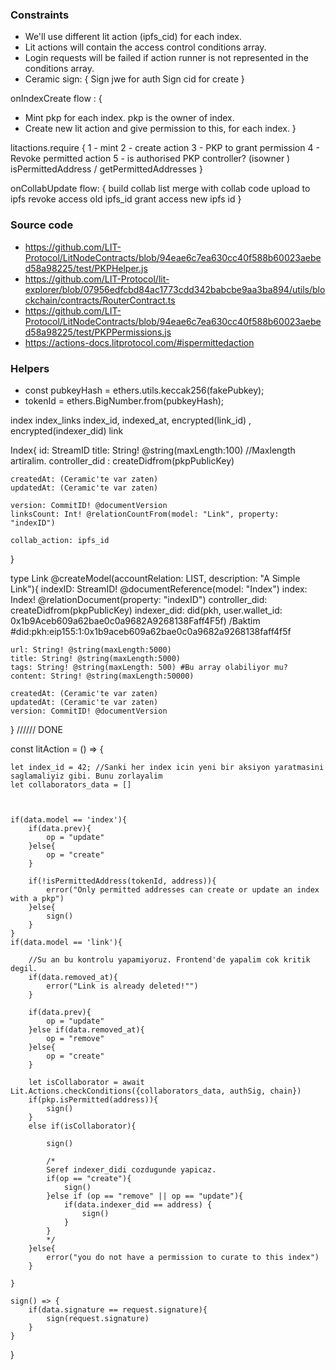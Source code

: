 ### Constraints
- We'll use different lit action (ipfs_cid) for each index.
- Lit actions will contain the access control conditions array.
- Login requests will be failed if action runner is not represented in the conditions array.
- Ceramic sign: {
  Sign jwe for auth
  Sign cid for create
}

onIndexCreate flow : {
- Mint pkp for each index. pkp is the owner of index.
- Create new lit action and give permission to this, for each index.
}

litactions.require {
    1 - mint
    2 - create action
    3 - PKP to grant permission
    4 - Revoke permitted action
    5 - is authorised PKP controller? (isowner ) isPermittedAddress / getPermittedAddresses
}

onCollabUpdate flow: {
    build collab list
    merge with collab code
    upload to ipfs
    revoke access old ipfs_id
    grant access new ipfs id
}


### Source code
- https://github.com/LIT-Protocol/LitNodeContracts/blob/94eae6c7ea630cc40f588b60023aebed58a98225/test/PKPHelper.js
- https://github.com/LIT-Protocol/lit-explorer/blob/07956edfcbd84ac1773cdd342babcbe9aa3ba894/utils/blockchain/contracts/RouterContract.ts
- https://github.com/LIT-Protocol/LitNodeContracts/blob/94eae6c7ea630cc40f588b60023aebed58a98225/test/PKPPermissions.js
- https://actions-docs.litprotocol.com/#ispermittedaction

### Helpers
- const pubkeyHash = ethers.utils.keccak256(fakePubkey);
- tokenId = ethers.BigNumber.from(pubkeyHash);


index
index_links index_id, indexed_at, encrypted(link_id) , encrypted(indexer_did)
link


Index{
    id: StreamID
    title: String! @string(maxLength:100) //Maxlength artiralim.
    controller_did : createDidfrom(pkpPublicKey)
    
    createdAt: (Ceramic'te var zaten)
    updatedAt: (Ceramic'te var zaten)

    version: CommitID! @documentVersion
    linksCount: Int! @relationCountFrom(model: "Link", property: "indexID")

    collab_action: ipfs_id
}

type Link @createModel(accountRelation: LIST, description: "A Simple Link"){
    indexID: StreamID! @documentReference(model: "Index")
    index: Index! @relationDocument(property: "indexID")
    controller_did: createDidfrom(pkpPublicKey)
    indexer_did: did(pkh, user.wallet_id: 0x1b9Aceb609a62bae0c0a9682A9268138Faff4F5f) /Baktim
    #did:pkh:eip155:1:0x1b9aceb609a62bae0c0a9682a9268138faff4f5f

    url: String! @string(maxLength:5000)
    title: String! @string(maxLength:5000)
    tags: String! @string(maxLength: 500) #Bu array olabiliyor mu?
    content: String! @string(maxLength:50000)

    createdAt: (Ceramic'te var zaten)
    updatedAt: (Ceramic'te var zaten)
    version: CommitID! @documentVersion
}
////// DONE

const litAction = () => {

    let index_id = 42; //Sanki her index icin yeni bir aksiyon yaratmasini saglamaliyiz gibi. Bunu zorlayalim 
    let collaborators_data = []


    
    if(data.model == 'index'){
        if(data.prev){
            op = "update"
        }else{
            op = "create"
        }

        if(!isPermittedAddress(tokenId, address)){
            error("Only permitted addresses can create or update an index with a pkp")
        }else{
            sign()
        }
    }
    if(data.model == 'link'){
        
        //Su an bu kontrolu yapamiyoruz. Frontend'de yapalim cok kritik degil.
        if(data.removed_at){
            error("Link is already deleted!"")
        }

        if(data.prev){
            op = "update"
        }else if(data.removed_at){
            op = "remove"
        }else{
            op = "create"
        }

        let isCollaborator = await Lit.Actions.checkConditions({collaborators_data, authSig, chain})
        if(pkp.isPermitted(address)){
            sign() 
        }
        else if(isCollaborator){

            sign()

            /*
            Seref indexer_didi cozdugunde yapicaz.
            if(op == "create"){
                sign()
            }else if (op == "remove" || op == "update"){
                if(data.indexer_did == address) {
                    sign()
                }
            }
            */
        }else{
            error("you do not have a permission to curate to this index")
        }
        
    }

    sign() => {
        if(data.signature == request.signature){
            sign(request.signature)
        }
    }


}

